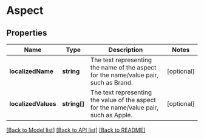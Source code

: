 # Aspect

## Properties
Name | Type | Description | Notes
------------ | ------------- | ------------- | -------------
**localizedName** | **string** | The text representing the name of the aspect for the name/value pair, such as Brand. | [optional] 
**localizedValues** | **string[]** | The text representing the value of the aspect for the name/value pair, such as Apple. | [optional] 

[[Back to Model list]](../README.md#documentation-for-models) [[Back to API list]](../README.md#documentation-for-api-endpoints) [[Back to README]](../README.md)



